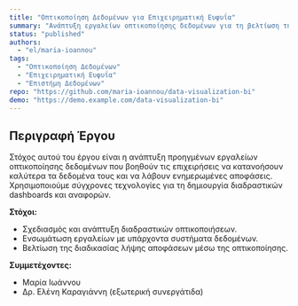 ```yaml
---
title: "Οπτικοποίηση Δεδομένων για Επιχειρηματική Ευφυΐα"
summary: "Ανάπτυξη εργαλείων οπτικοποίησης δεδομένων για τη βελτίωση της επιχειρηματικής ευφυΐας και της λήψης αποφάσεων."
status: "published"
authors:
  - "el/maria-ioannou"
tags:
  - "Οπτικοποίηση Δεδομένων"
  - "Επιχειρηματική Ευφυΐα"
  - "Επιστήμη Δεδομένων"
repo: "https://github.com/maria-ioannou/data-visualization-bi"
demo: "https://demo.example.com/data-visualization-bi"
---
```


## Περιγραφή Έργου

Στόχος αυτού του έργου είναι η ανάπτυξη προηγμένων εργαλείων οπτικοποίησης δεδομένων που βοηθούν τις επιχειρήσεις να κατανοήσουν καλύτερα τα δεδομένα τους και να λάβουν ενημερωμένες αποφάσεις. Χρησιμοποιούμε σύγχρονες τεχνολογίες για τη δημιουργία διαδραστικών dashboards και αναφορών.

**Στόχοι:**

- Σχεδιασμός και ανάπτυξη διαδραστικών οπτικοποιήσεων.
- Ενσωμάτωση εργαλείων με υπάρχοντα συστήματα δεδομένων.
- Βελτίωση της διαδικασίας λήψης αποφάσεων μέσω της οπτικοποίησης.

**Συμμετέχοντες:**

- Μαρία Ιωάννου
- Δρ. Ελένη Καραγιάννη (εξωτερική συνεργάτιδα)
